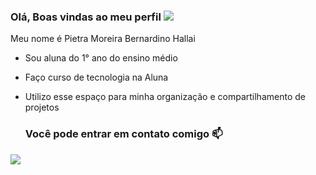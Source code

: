 ### Olá, Boas vindas ao meu perfil ![](https://media.tenor.com/uZPM-p8lnuYAAAAi/cute.gif)


Meu nome é Pietra Moreira Bernardino Hallai 

- Sou aluna do 1° ano do ensino médio
- Faço curso de tecnologia na Aluna
- Utilizo esse espaço para minha organização e compartilhamento de projetos

  ### Você pode entrar em contato comigo 📫



 ![](https://media.tenor.com/cCI-u-nmkMYAAAAi/cinnamoroll-sanrio.gif)
